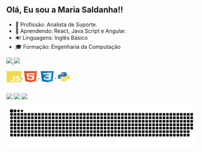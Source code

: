  ## Olá, Eu sou a Maria Saldanha!! 

- 🔭 Profissão: Analista de Suporte.
- 🌱 Aprendendo: React, Java Script e Angular.
- 🔊 Linguagens: Inglês Básico
- 🎓 Formação: Engenharia da Computação


 <div>
  <a href="https://github.com/MariaSaldanhaDEV">
  <img height="180em" src="https://github-readme-stats.vercel.app/api?username=MariaSaldanhaDEV&show_icons=true&theme=dracula&include_all_commits=true&count_private=true"/>
  <img height="180em" src="https://github-readme-stats.vercel.app/api/top-langs/?username=MariaSaldanhaDEV&layout=compact&langs_count=7&theme=dracula"/>
</div>
<div style="display: inline_block"><br>
  <img align="center" alt="Rafa-Js" height="30" width="40" src="https://raw.githubusercontent.com/devicons/devicon/master/icons/javascript/javascript-plain.svg">
  <img align="center" alt="Rafa-HTML" height="30" width="40" src="https://raw.githubusercontent.com/devicons/devicon/master/icons/html5/html5-original.svg">
  <img align="center" alt="Rafa-CSS" height="30" width="40" src="https://raw.githubusercontent.com/devicons/devicon/master/icons/css3/css3-original.svg">
  <img align="center" alt="Rafa-Python" height="30" width="40" src="https://raw.githubusercontent.com/devicons/devicon/master/icons/python/python-original.svg">
  
 
</div>
  
  ##
 
<div> 
 <a href="https://discord.gg/MariaSaldanhaDEV#7189" target="_blank"><img src="https://img.shields.io/badge/Discord-7289DA?style=for-the-badge&logo=discord&logoColor=white" target="_blank"></a> 
  <a href = "mailto:jainesoares14@gmail.com"><img src="https://img.shields.io/badge/-Gmail-%23333?style=for-the-badge&logo=gmail&logoColor=white" target="_blank"></a>
  <a href="hhttps://www.linkedin.com/in/maria-saldanhadev/" target="_blank"><img src="https://img.shields.io/badge/-LinkedIn-%230077B5?style=for-the-badge&logo=linkedin&logoColor=white" target="_blank"></a> 
 
  ![Snake animation](https://github.com/MariaSaldanhaDEV/MariaSaldanhaDEV/blob/output/github-contribution-grid-snake.svg)
 
</div>
